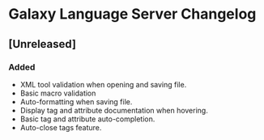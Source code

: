 # Galaxy Language Server Changelog

## [Unreleased]

### Added

- XML tool validation when opening and saving file.
- Basic macro validation
- Auto-formatting when saving file.
- Display tag and attribute documentation when hovering.
- Basic tag and attribute auto-completion.
- Auto-close tags feature.
